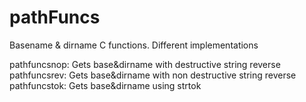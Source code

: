 # pathFuncs
Basename &amp; dirname C functions. Different implementations 

pathfuncsnop: Gets base&dirname with destructive string reverse
pathfuncsrev: Gets base&dirname with non destructive string reverse
pathfuncstok: Gets base&dirname using strtok

